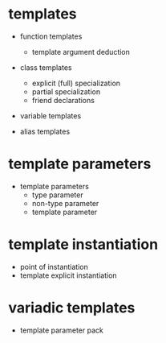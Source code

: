 

# templates
+ function templates
  + template argument deduction

+ class templates
  - explicit (full) specialization
  - partial specialization
  - friend declarations
+ variable templates
+ alias templates

# template parameters
+ template parameters
  + type parameter
  + non-type parameter
  + template parameter 

# template instantiation
+ point of instantiation
+ template explicit instantiation

# variadic templates
  + template parameter pack
